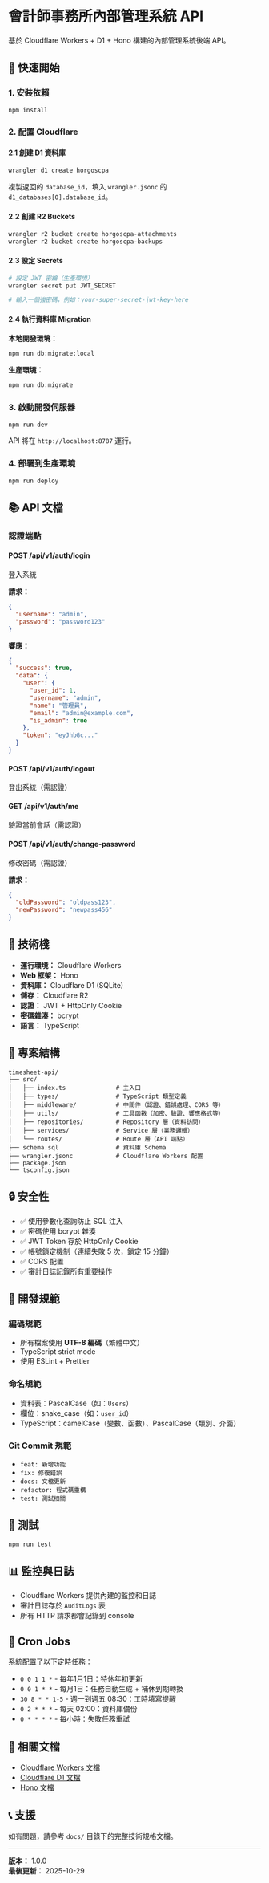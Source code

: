 # 會計師事務所內部管理系統 API

基於 Cloudflare Workers + D1 + Hono 構建的內部管理系統後端 API。

## 🚀 快速開始

### 1. 安裝依賴

```bash
npm install
```

### 2. 配置 Cloudflare

#### 2.1 創建 D1 資料庫

```bash
wrangler d1 create horgoscpa
```

複製返回的 `database_id`，填入 `wrangler.jsonc` 的 `d1_databases[0].database_id`。

#### 2.2 創建 R2 Buckets

```bash
wrangler r2 bucket create horgoscpa-attachments
wrangler r2 bucket create horgoscpa-backups
```

#### 2.3 設定 Secrets

```bash
# 設定 JWT 密鑰（生產環境）
wrangler secret put JWT_SECRET

# 輸入一個強密碼，例如：your-super-secret-jwt-key-here
```

#### 2.4 執行資料庫 Migration

**本地開發環境：**
```bash
npm run db:migrate:local
```

**生產環境：**
```bash
npm run db:migrate
```

### 3. 啟動開發伺服器

```bash
npm run dev
```

API 將在 `http://localhost:8787` 運行。

### 4. 部署到生產環境

```bash
npm run deploy
```

## 📚 API 文檔

### 認證端點

#### POST /api/v1/auth/login
登入系統

**請求：**
```json
{
  "username": "admin",
  "password": "password123"
}
```

**響應：**
```json
{
  "success": true,
  "data": {
    "user": {
      "user_id": 1,
      "username": "admin",
      "name": "管理員",
      "email": "admin@example.com",
      "is_admin": true
    },
    "token": "eyJhbGc..."
  }
}
```

#### POST /api/v1/auth/logout
登出系統（需認證）

#### GET /api/v1/auth/me
驗證當前會話（需認證）

#### POST /api/v1/auth/change-password
修改密碼（需認證）

**請求：**
```json
{
  "oldPassword": "oldpass123",
  "newPassword": "newpass456"
}
```

## 🔧 技術棧

- **運行環境：** Cloudflare Workers
- **Web 框架：** Hono
- **資料庫：** Cloudflare D1 (SQLite)
- **儲存：** Cloudflare R2
- **認證：** JWT + HttpOnly Cookie
- **密碼雜湊：** bcrypt
- **語言：** TypeScript

## 📂 專案結構

```
timesheet-api/
├── src/
│   ├── index.ts              # 主入口
│   ├── types/                # TypeScript 類型定義
│   ├── middleware/           # 中間件（認證、錯誤處理、CORS 等）
│   ├── utils/                # 工具函數（加密、驗證、響應格式等）
│   ├── repositories/         # Repository 層（資料訪問）
│   ├── services/             # Service 層（業務邏輯）
│   └── routes/               # Route 層（API 端點）
├── schema.sql                # 資料庫 Schema
├── wrangler.jsonc            # Cloudflare Workers 配置
├── package.json
└── tsconfig.json
```

## 🔒 安全性

- ✅ 使用參數化查詢防止 SQL 注入
- ✅ 密碼使用 bcrypt 雜湊
- ✅ JWT Token 存於 HttpOnly Cookie
- ✅ 帳號鎖定機制（連續失敗 5 次，鎖定 15 分鐘）
- ✅ CORS 配置
- ✅ 審計日誌記錄所有重要操作

## 📝 開發規範

### 編碼規範
- 所有檔案使用 **UTF-8 編碼**（繁體中文）
- TypeScript strict mode
- 使用 ESLint + Prettier

### 命名規範
- 資料表：PascalCase（如：`Users`）
- 欄位：snake_case（如：`user_id`）
- TypeScript：camelCase（變數、函數）、PascalCase（類別、介面）

### Git Commit 規範
- `feat: 新增功能`
- `fix: 修復錯誤`
- `docs: 文檔更新`
- `refactor: 程式碼重構`
- `test: 測試相關`

## 🧪 測試

```bash
npm run test
```

## 📊 監控與日誌

- Cloudflare Workers 提供內建的監控和日誌
- 審計日誌存於 `AuditLogs` 表
- 所有 HTTP 請求都會記錄到 console

## 🔄 Cron Jobs

系統配置了以下定時任務：

- `0 0 1 1 *` - 每年1月1日：特休年初更新
- `0 0 1 * *` - 每月1日：任務自動生成 + 補休到期轉換
- `30 8 * * 1-5` - 週一到週五 08:30：工時填寫提醒
- `0 2 * * *` - 每天 02:00：資料庫備份
- `0 * * * *` - 每小時：失敗任務重試

## 📖 相關文檔

- [Cloudflare Workers 文檔](https://developers.cloudflare.com/workers/)
- [Cloudflare D1 文檔](https://developers.cloudflare.com/d1/)
- [Hono 文檔](https://hono.dev/)

## 📞 支援

如有問題，請參考 `docs/` 目錄下的完整技術規格文檔。

---

**版本：** 1.0.0  
**最後更新：** 2025-10-29

